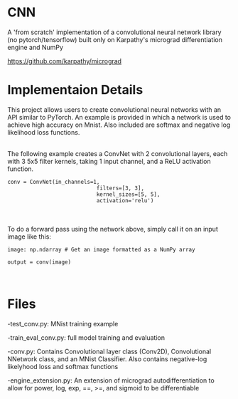<h1>CNN</h1>
A 'from scratch' implementation of a convolutional neural network library (no pytorch/tensorflow) built only on Karpathy's micrograd differentiation engine and NumPy
 

https://github.com/karpathy/micrograd

<h1>Implementaion Details</h1>
This project allows users to create convolutional neural networks with an API similar to PyTorch. An example is provided in which a network is used to achieve high accuracy on Mnist. Also included are softmax and negative log likelihood loss functions.

<br>
<br>

The following example creates a ConvNet with 2 convolutional layers, each with 3 5x5 filter kernels, 
taking 1 input channel, and a ReLU activation function.

```
conv = ConvNet(in_channels=1,
                            filters=[3, 3],
                            kernel_sizes=[5, 5],
                            activation='relu')
```


<br>
<br>
To do a forward pass using the network above, simply call it on an input image like this:


```
image: np.ndarray # Get an image formatted as a NumPy array

output = conv(image)

```

<br>

<h1>Files</h1>

-test_conv.py: MNist training example

-train_eval_conv.py: full model training and evaluation

-conv.py: Contains Convolutional layer class (Conv2D), Convolutional NNetwork class, and an MNist Classifier. 
Also contains negative-log likelyhood loss and softmax functions

-engine_extension.py: An extension of micrograd autodifferentiation to allow for power, log, exp, ==, >=, and sigmoid to be differentiable
